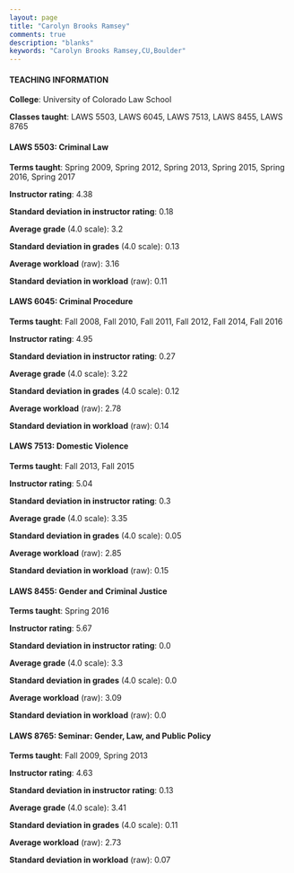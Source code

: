 ```yaml
---
layout: page
title: "Carolyn Brooks Ramsey" 
comments: true
description: "blanks"
keywords: "Carolyn Brooks Ramsey,CU,Boulder"
---
```

<head>
<script src="https://ajax.googleapis.com/ajax/libs/jquery/2.1.3/jquery.min.js"></script>
<script src="https://dl.dropboxusercontent.com/s/pc42nxpaw1ea4o9/highcharts.js?dl=0"></script>
<!-- <script src="../assets/js/highcharts.js"></script> -->
<style type="text/css">@font-face {
	font-family: "Bebas Neue";
	src: url(https://www.filehosting.org/file/details/544349/BebasNeue Regular.otf) format("opentype");
	}
	h1.Bebas { 
		font-family: "Bebas Neue", Verdana, Tahoma;
	}
</style>
</head>
	   
#### TEACHING INFORMATION

**College**: University of Colorado Law School

**Classes taught**: LAWS 5503, LAWS 6045, LAWS 7513, LAWS 8455, LAWS 8765

#### LAWS 5503: Criminal Law

**Terms taught**: Spring 2009, Spring 2012, Spring 2013, Spring 2015, Spring 2016, Spring 2017

**Instructor rating**: 4.38

**Standard deviation in instructor rating**: 0.18

**Average grade** (4.0 scale): 3.2

**Standard deviation in grades** (4.0 scale): 0.13

**Average workload** (raw): 3.16

**Standard deviation in workload** (raw): 0.11

#### LAWS 6045: Criminal Procedure

**Terms taught**: Fall 2008, Fall 2010, Fall 2011, Fall 2012, Fall 2014, Fall 2016

**Instructor rating**: 4.95

**Standard deviation in instructor rating**: 0.27

**Average grade** (4.0 scale): 3.22

**Standard deviation in grades** (4.0 scale): 0.12

**Average workload** (raw): 2.78

**Standard deviation in workload** (raw): 0.14

#### LAWS 7513: Domestic Violence

**Terms taught**: Fall 2013, Fall 2015

**Instructor rating**: 5.04

**Standard deviation in instructor rating**: 0.3

**Average grade** (4.0 scale): 3.35

**Standard deviation in grades** (4.0 scale): 0.05

**Average workload** (raw): 2.85

**Standard deviation in workload** (raw): 0.15

#### LAWS 8455: Gender and Criminal Justice

**Terms taught**: Spring 2016

**Instructor rating**: 5.67

**Standard deviation in instructor rating**: 0.0

**Average grade** (4.0 scale): 3.3

**Standard deviation in grades** (4.0 scale): 0.0

**Average workload** (raw): 3.09

**Standard deviation in workload** (raw): 0.0

#### LAWS 8765: Seminar: Gender, Law, and Public Policy

**Terms taught**: Fall 2009, Spring 2013

**Instructor rating**: 4.63

**Standard deviation in instructor rating**: 0.13

**Average grade** (4.0 scale): 3.41

**Standard deviation in grades** (4.0 scale): 0.11

**Average workload** (raw): 2.73

**Standard deviation in workload** (raw): 0.07

